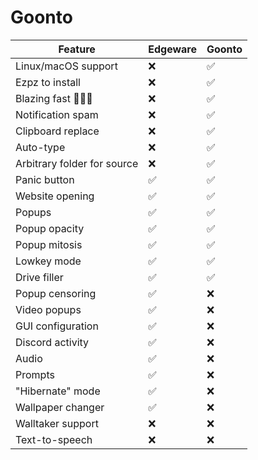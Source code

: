 # Goonto

| **Feature**         | **Edgeware** | **Goonto** |
| ------------------- | ------------ | ---------- |
| Linux/macOS support |      ❌      |     ✅     |
| Ezpz to install     |      ❌      |     ✅     |
| Blazing fast 🚀🚀🚀 |      ❌      |     ✅     |
| Notification spam   |      ❌      |     ✅     |
| Clipboard replace   |      ❌      |     ✅     |
| Auto-type           |      ❌      |     ✅     |
| Arbitrary folder for source | ❌    |     ✅     |
| Panic button        |      ✅      |     ✅     |
| Website opening     |      ✅      |     ✅     |
| Popups              |      ✅      |     ✅     |
| Popup opacity       |      ✅      |     ✅     |
| Popup mitosis       |      ✅      |     ✅     |
| Lowkey mode         |      ✅      |     ✅     |
| Drive filler        |      ✅      |     ✅     |
| Popup censoring     |      ✅      |     ❌     |
| Video popups        |      ✅      |     ❌     |
| GUI configuration   |      ✅      |     ❌     |
| Discord activity    |      ✅      |     ❌     |
| Audio               |      ✅      |     ❌     |
| Prompts             |      ✅      |     ❌     |
| "Hibernate" mode    |      ✅      |     ❌     |
| Wallpaper changer   |      ✅      |     ❌     |
| Walltaker support   |      ❌      |     ❌     |
| Text-to-speech      |      ❌      |     ❌     |